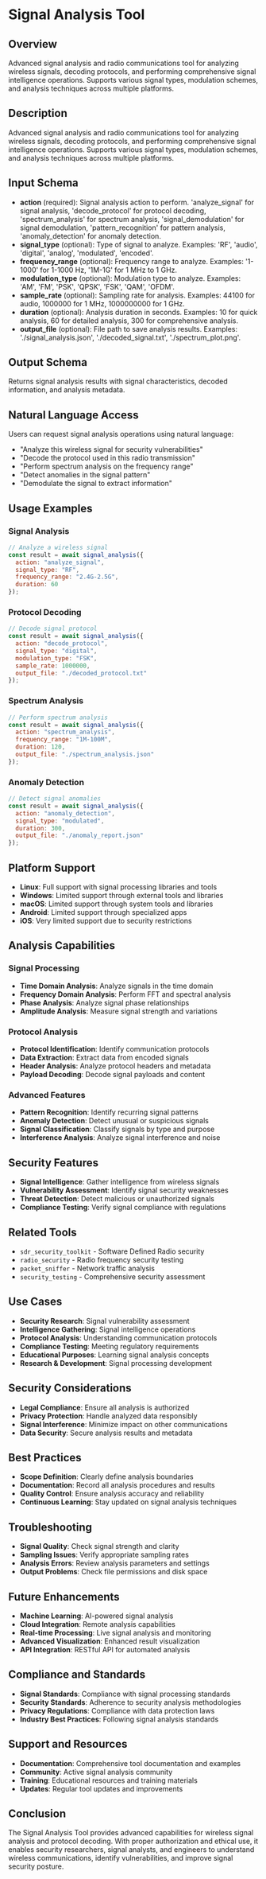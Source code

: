 # Signal Analysis Tool

## Overview
Advanced signal analysis and radio communications tool for analyzing wireless signals, decoding protocols, and performing comprehensive signal intelligence operations. Supports various signal types, modulation schemes, and analysis techniques across multiple platforms.

## Description
Advanced signal analysis and radio communications tool for analyzing wireless signals, decoding protocols, and performing comprehensive signal intelligence operations. Supports various signal types, modulation schemes, and analysis techniques across multiple platforms.

## Input Schema
- **action** (required): Signal analysis action to perform. 'analyze_signal' for signal analysis, 'decode_protocol' for protocol decoding, 'spectrum_analysis' for spectrum analysis, 'signal_demodulation' for signal demodulation, 'pattern_recognition' for pattern analysis, 'anomaly_detection' for anomaly detection.
- **signal_type** (optional): Type of signal to analyze. Examples: 'RF', 'audio', 'digital', 'analog', 'modulated', 'encoded'.
- **frequency_range** (optional): Frequency range to analyze. Examples: '1-1000' for 1-1000 Hz, '1M-1G' for 1 MHz to 1 GHz.
- **modulation_type** (optional): Modulation type to analyze. Examples: 'AM', 'FM', 'PSK', 'QPSK', 'FSK', 'QAM', 'OFDM'.
- **sample_rate** (optional): Sampling rate for analysis. Examples: 44100 for audio, 1000000 for 1 MHz, 1000000000 for 1 GHz.
- **duration** (optional): Analysis duration in seconds. Examples: 10 for quick analysis, 60 for detailed analysis, 300 for comprehensive analysis.
- **output_file** (optional): File path to save analysis results. Examples: './signal_analysis.json', './decoded_signal.txt', './spectrum_plot.png'.

## Output Schema
Returns signal analysis results with signal characteristics, decoded information, and analysis metadata.

## Natural Language Access
Users can request signal analysis operations using natural language:
- "Analyze this wireless signal for security vulnerabilities"
- "Decode the protocol used in this radio transmission"
- "Perform spectrum analysis on the frequency range"
- "Detect anomalies in the signal pattern"
- "Demodulate the signal to extract information"

## Usage Examples

### Signal Analysis
```javascript
// Analyze a wireless signal
const result = await signal_analysis({
  action: "analyze_signal",
  signal_type: "RF",
  frequency_range: "2.4G-2.5G",
  duration: 60
});
```

### Protocol Decoding
```javascript
// Decode signal protocol
const result = await signal_analysis({
  action: "decode_protocol",
  signal_type: "digital",
  modulation_type: "FSK",
  sample_rate: 1000000,
  output_file: "./decoded_protocol.txt"
});
```

### Spectrum Analysis
```javascript
// Perform spectrum analysis
const result = await signal_analysis({
  action: "spectrum_analysis",
  frequency_range: "1M-100M",
  duration: 120,
  output_file: "./spectrum_analysis.json"
});
```

### Anomaly Detection
```javascript
// Detect signal anomalies
const result = await signal_analysis({
  action: "anomaly_detection",
  signal_type: "modulated",
  duration: 300,
  output_file: "./anomaly_report.json"
});
```

## Platform Support
- **Linux**: Full support with signal processing libraries and tools
- **Windows**: Limited support through external tools and libraries
- **macOS**: Limited support through system tools and libraries
- **Android**: Limited support through specialized apps
- **iOS**: Very limited support due to security restrictions

## Analysis Capabilities

### Signal Processing
- **Time Domain Analysis**: Analyze signals in the time domain
- **Frequency Domain Analysis**: Perform FFT and spectral analysis
- **Phase Analysis**: Analyze signal phase relationships
- **Amplitude Analysis**: Measure signal strength and variations

### Protocol Analysis
- **Protocol Identification**: Identify communication protocols
- **Data Extraction**: Extract data from encoded signals
- **Header Analysis**: Analyze protocol headers and metadata
- **Payload Decoding**: Decode signal payloads and content

### Advanced Features
- **Pattern Recognition**: Identify recurring signal patterns
- **Anomaly Detection**: Detect unusual or suspicious signals
- **Signal Classification**: Classify signals by type and purpose
- **Interference Analysis**: Analyze signal interference and noise

## Security Features
- **Signal Intelligence**: Gather intelligence from wireless signals
- **Vulnerability Assessment**: Identify signal security weaknesses
- **Threat Detection**: Detect malicious or unauthorized signals
- **Compliance Testing**: Verify signal compliance with regulations

## Related Tools
- `sdr_security_toolkit` - Software Defined Radio security
- `radio_security` - Radio frequency security testing
- `packet_sniffer` - Network traffic analysis
- `security_testing` - Comprehensive security assessment

## Use Cases
- **Security Research**: Signal vulnerability assessment
- **Intelligence Gathering**: Signal intelligence operations
- **Protocol Analysis**: Understanding communication protocols
- **Compliance Testing**: Meeting regulatory requirements
- **Educational Purposes**: Learning signal analysis concepts
- **Research & Development**: Signal processing development

## Security Considerations
- **Legal Compliance**: Ensure all analysis is authorized
- **Privacy Protection**: Handle analyzed data responsibly
- **Signal Interference**: Minimize impact on other communications
- **Data Security**: Secure analysis results and metadata

## Best Practices
- **Scope Definition**: Clearly define analysis boundaries
- **Documentation**: Record all analysis procedures and results
- **Quality Control**: Ensure analysis accuracy and reliability
- **Continuous Learning**: Stay updated on signal analysis techniques

## Troubleshooting
- **Signal Quality**: Check signal strength and clarity
- **Sampling Issues**: Verify appropriate sampling rates
- **Analysis Errors**: Review analysis parameters and settings
- **Output Problems**: Check file permissions and disk space

## Future Enhancements
- **Machine Learning**: AI-powered signal analysis
- **Cloud Integration**: Remote analysis capabilities
- **Real-time Processing**: Live signal analysis and monitoring
- **Advanced Visualization**: Enhanced result visualization
- **API Integration**: RESTful API for automated analysis

## Compliance and Standards
- **Signal Standards**: Compliance with signal processing standards
- **Security Standards**: Adherence to security analysis methodologies
- **Privacy Regulations**: Compliance with data protection laws
- **Industry Best Practices**: Following signal analysis standards

## Support and Resources
- **Documentation**: Comprehensive tool documentation and examples
- **Community**: Active signal analysis community
- **Training**: Educational resources and training materials
- **Updates**: Regular tool updates and improvements

## Conclusion
The Signal Analysis Tool provides advanced capabilities for wireless signal analysis and protocol decoding. With proper authorization and ethical use, it enables security researchers, signal analysts, and engineers to understand wireless communications, identify vulnerabilities, and improve signal security posture.
